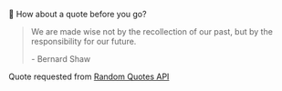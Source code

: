 📣 How about a quote before you go?

> We are made wise not by the recollection of our past, but by the responsibility for our future.
>
> <p>- Bernard Shaw</p>

Quote requested from [Random Quotes API](https://github.com/lukePeavey/quotable)
